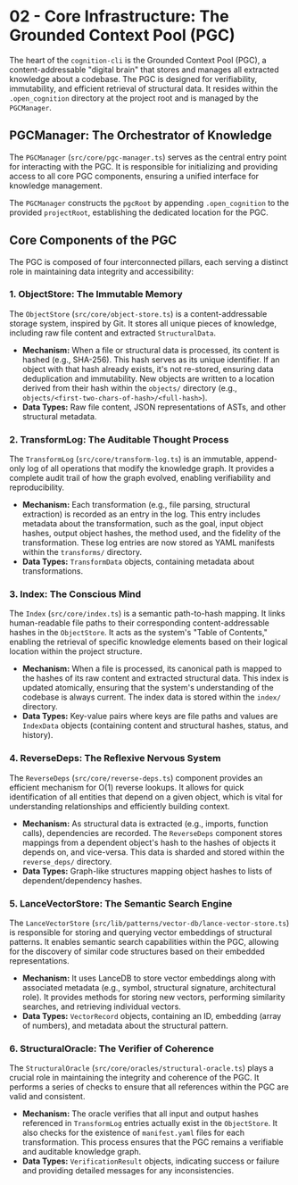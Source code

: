 # 02 - Core Infrastructure: The Grounded Context Pool (PGC)

The heart of the `cognition-cli` is the Grounded Context Pool (PGC), a content-addressable "digital brain" that stores and manages all extracted knowledge about a codebase. The PGC is designed for verifiability, immutability, and efficient retrieval of structural data. It resides within the `.open_cognition` directory at the project root and is managed by the `PGCManager`.

## PGCManager: The Orchestrator of Knowledge

The `PGCManager` (`src/core/pgc-manager.ts`) serves as the central entry point for interacting with the PGC. It is responsible for initializing and providing access to all core PGC components, ensuring a unified interface for knowledge management.

The `PGCManager` constructs the `pgcRoot` by appending `.open_cognition` to the provided `projectRoot`, establishing the dedicated location for the PGC.

## Core Components of the PGC

The PGC is composed of four interconnected pillars, each serving a distinct role in maintaining data integrity and accessibility:

### 1. ObjectStore: The Immutable Memory

The `ObjectStore` (`src/core/object-store.ts`) is a content-addressable storage system, inspired by Git. It stores all unique pieces of knowledge, including raw file content and extracted `StructuralData`.

- **Mechanism:** When a file or structural data is processed, its content is hashed (e.g., SHA-256). This hash serves as its unique identifier. If an object with that hash already exists, it's not re-stored, ensuring data deduplication and immutability. New objects are written to a location derived from their hash within the `objects/` directory (e.g., `objects/<first-two-chars-of-hash>/<full-hash>`).
- **Data Types:** Raw file content, JSON representations of ASTs, and other structural metadata.

### 2. TransformLog: The Auditable Thought Process

The `TransformLog` (`src/core/transform-log.ts`) is an immutable, append-only log of all operations that modify the knowledge graph. It provides a complete audit trail of how the graph evolved, enabling verifiability and reproducibility.

- **Mechanism:** Each transformation (e.g., file parsing, structural extraction) is recorded as an entry in the log. This entry includes metadata about the transformation, such as the goal, input object hashes, output object hashes, the method used, and the fidelity of the transformation. These log entries are now stored as YAML manifests within the `transforms/` directory.
- **Data Types:** `TransformData` objects, containing metadata about transformations.

### 3. Index: The Conscious Mind

The `Index` (`src/core/index.ts`) is a semantic path-to-hash mapping. It links human-readable file paths to their corresponding content-addressable hashes in the `ObjectStore`. It acts as the system's "Table of Contents," enabling the retrieval of specific knowledge elements based on their logical location within the project structure.

- **Mechanism:** When a file is processed, its canonical path is mapped to the hashes of its raw content and extracted structural data. This index is updated atomically, ensuring that the system's understanding of the codebase is always current. The index data is stored within the `index/` directory.
- **Data Types:** Key-value pairs where keys are file paths and values are `IndexData` objects (containing content and structural hashes, status, and history).

### 4. ReverseDeps: The Reflexive Nervous System

The `ReverseDeps` (`src/core/reverse-deps.ts`) component provides an efficient mechanism for O(1) reverse lookups. It allows for quick identification of all entities that depend on a given object, which is vital for understanding relationships and efficiently building context.

- **Mechanism:** As structural data is extracted (e.g., imports, function calls), dependencies are recorded. The `ReverseDeps` component stores mappings from a dependent object's hash to the hashes of objects it depends on, and vice-versa. This data is sharded and stored within the `reverse_deps/` directory.
- **Data Types:** Graph-like structures mapping object hashes to lists of dependent/dependency hashes.

### 5. LanceVectorStore: The Semantic Search Engine

The `LanceVectorStore` (`src/lib/patterns/vector-db/lance-vector-store.ts`) is responsible for storing and querying vector embeddings of structural patterns. It enables semantic search capabilities within the PGC, allowing for the discovery of similar code structures based on their embedded representations.

- **Mechanism:** It uses LanceDB to store vector embeddings along with associated metadata (e.g., symbol, structural signature, architectural role). It provides methods for storing new vectors, performing similarity searches, and retrieving individual vectors.
- **Data Types:** `VectorRecord` objects, containing an ID, embedding (array of numbers), and metadata about the structural pattern.

### 6. StructuralOracle: The Verifier of Coherence

The `StructuralOracle` (`src/core/oracles/structural-oracle.ts`) plays a crucial role in maintaining the integrity and coherence of the PGC. It performs a series of checks to ensure that all references within the PGC are valid and consistent.

- **Mechanism:** The oracle verifies that all input and output hashes referenced in `TransformLog` entries actually exist in the `ObjectStore`. It also checks for the existence of `manifest.yaml` files for each transformation. This process ensures that the PGC remains a verifiable and auditable knowledge graph.
- **Data Types:** `VerificationResult` objects, indicating success or failure and providing detailed messages for any inconsistencies.
